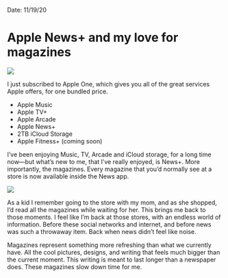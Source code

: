 
Date: 11/19/20

# Apple News+ and my love for magazines

![](https://i.imgur.com/bdc24es.png)

I just subscribed to Apple One, which gives you all of the great services Apple offers, for one bundled price.

- Apple Music
- Apple TV+
- Apple Arcade
- Apple News+
- 2TB iCloud Storage
- Apple Fitness+ (coming soon)

I’ve been enjoying Music, TV, Arcade and iCloud storage, for a long time now—but what’s new to me, that I’ve really enjoyed, is News+. More importantly, the magazines. Every magazine that you’d normally see at a store is now available inside the News app.

![](https://i.imgur.com/dkISoWt.jpg)

As a kid I remember going to the store with my mom, and as she shopped, I’d read all the magazines while waiting for her. This brings me back to those moments. I feel like I’m back at those stores, with an endless world of information. Before these social networks and internet, and before news was such a throwaway item. Back when news didn’t feel like noise. 

Magazines represent something more refreshing than what we currently have. All the cool pictures, designs, and writing that feels much bigger than the current moment. This writing is meant to last longer than a newspaper does. These magazines slow down time for me.